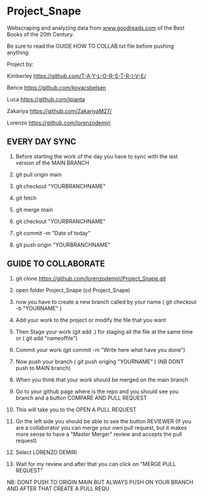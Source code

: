 # Project_Snape
Webscraping and analyzing data from www.goodreads.com of the Best Books of the 20th Century.

Be sure to read the GUIDE HOW TO COLLAB.txt file before pushing anything

Project by:

Kimberley    https://github.com/T-A-Y-L-O-R-S-T-R-I-V-E/

Bence        https://github.com/kovacsbelsen

Luca         https://github.com/lpianta

Zakariya     https://github.com/ZakariyaM27/

Lorenzo      https://github.com/lorenzodemiri

## EVERY DAY SYNC

1) Before starting the work of the day you have to sync with the last version of the MAIN BRANCH

2) git pull origin main

3) git checkout "YOURBRANCHNAME"

4) git fetch

5) git merge main

6) git checkout "YOURBRANCHNAME"

7) git commit -m "Date of today"

8) git push origin "YOURBRANCHNAME"

## GUIDE TO COLLABORATE

1) git clone https://github.com/lorenzodemiri/Project_Snape.git

2) open folder Project_Snape (cd Project_Snape)

3) now you have to create a new branch called by your name ( git checkout -b "YOURNAME" )

4) Add your work to the project or modify the file that you want

5) Then Stage your work (git add .) for staging all the file at the same time or ( git add "nameoffile")

6) Commit your work (git commit -m "Write here what have you done")

7) Now push your branch ( git push origing "YOURNAME" ) (NB DONT push to MAIN branch)

8) When you think that your work should be merged on the main branch 

9) Go to your github page where is the repo and you should see you branch and a button 
   COMPARE AND PULL REQUEST
   
10) This will take you to the OPEN A PULL REQUEST

10) On the left side you should be able to see the button REVIEWER
	(If you are a collaborator you can merge your own pull request, but it makes more sense to have a "Master Merger"
	 review and accepts the pull request)
	
11) Select LORENZO DEMIRI

12) Wait for my review and after that you can click on "MERGE PULL REQUEST"


NB: DONT PUSH TO ORIGIN MAIN BUT ALWAYS PUSH ON YOUR BRANCH AND AFTER THAT CREATE A PULL REQU
